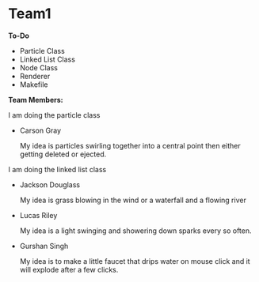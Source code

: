 # Team1

**To-Do**

- Particle Class
- Linked List Class
- Node Class
- Renderer
- Makefile

**Team Members:** 

I am doing the particle class
  - Carson Gray
    
      My idea is particles swirling together into a central point then either getting deleted or ejected.

I am doing the linked list class
  - Jackson Douglass

    My idea is grass blowing in the wind or a waterfall and a flowing river
  - Lucas Riley
    
    My idea is a light swinging and showering down sparks every so often.
  - Gurshan Singh

    My idea is to make a little faucet that drips water on mouse click and it will explode after a few clicks.  

